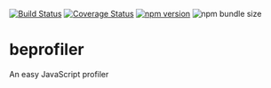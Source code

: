 [![Build Status](https://travis-ci.org/WojciechCendrzak/beprofiler.svg?branch=master)](https://travis-ci.org/WojciechCendrzak/beprofiler)
[![Coverage Status](https://coveralls.io/repos/github/WojciechCendrzak/beprofiler/badge.svg)](https://coveralls.io/github/WojciechCendrzak/beprofiler)
[![npm version](https://badge.fury.io/js/beprofiler.svg)](https://badge.fury.io/js/beprofiler)
![npm bundle size](https://img.shields.io/bundlephobia/min/beprofiler)

# beprofiler

An easy JavaScript profiler
